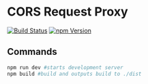 # CORS Request Proxy

[![Build Status](https://travis-ci.org/bellstrand/cors-request-proxy.svg?branch=master)](https://travis-ci.org/bellstrand/cors-request-proxy)
[![npm Version](https://img.shields.io/npm/v/cors-request-proxy.svg)](https://www.npmjs.com/package/cors-request-proxy)

## Commands

```bash
npm run dev #starts development server
npm build #build and outputs build to ./dist
```
